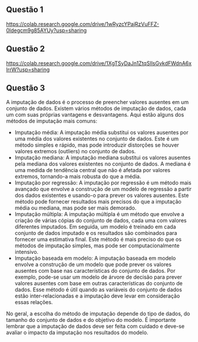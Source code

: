 ## Questão 1 
https://colab.research.google.com/drive/1wRyzcYPajRzVuFFZ-0ldegcm9g85AYUy?usp=sharing

## Questão 2 
https://colab.research.google.com/drive/1XgTSyDaJn1ZtqSIlsGvkdFWdnA6xlrrW?usp=sharing

## Questão 3 
A imputação de dados é o processo de preencher valores ausentes em um conjunto de dados. Existem vários métodos de imputação de dados, 
cada um com suas próprias vantagens e desvantagens. Aqui estão alguns dos métodos de imputação mais comuns:

- Imputação média: A imputação média substitui os valores ausentes por uma média dos valores existentes no conjunto de dados. Este é um método simples e rápido, mas pode introduzir distorções se houver valores extremos (outliers) no conjunto de dados.
- Imputação mediana: A imputação mediana substitui os valores ausentes pela mediana dos valores existentes no conjunto de dados. A mediana é uma medida de tendência central que não é afetada por valores extremos, tornando-a mais robusta do que a média.
- Imputação por regressão: A imputação por regressão é um método mais avançado que envolve a construção de um modelo de regressão a partir dos dados existentes e usando-o para prever os valores ausentes. Este método pode fornecer resultados mais precisos do que a imputação média ou mediana, mas pode ser mais demorado.
- Imputação múltipla: A imputação múltipla é um método que envolve a criação de várias cópias do conjunto de dados, cada uma com valores diferentes imputados. Em seguida, um modelo é treinado em cada conjunto de dados imputado e os resultados são combinados para fornecer uma estimativa final. Este método é mais preciso do que os métodos de imputação simples, mas pode ser computacionalmente intensivo.
- Imputação baseada em modelo: A imputação baseada em modelo envolve a construção de um modelo que pode prever os valores ausentes com base nas características do conjunto de dados. Por exemplo, pode-se usar um modelo de árvore de decisão para prever valores ausentes com base em outras características do conjunto de dados. Esse método é útil quando as variáveis do conjunto de dados estão inter-relacionadas e a imputação deve levar em consideração essas relações.

No geral, a escolha do método de imputação depende do tipo de dados, do tamanho do conjunto de dados e do objetivo do modelo. É importante lembrar que a imputação de dados deve ser feita com cuidado e deve-se avaliar o impacto da imputação nos resultados do modelo.
